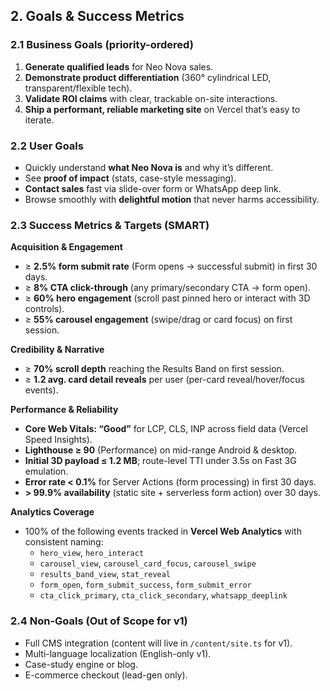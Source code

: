 ## 2. Goals & Success Metrics

### 2.1 Business Goals (priority-ordered)

1. **Generate qualified leads** for Neo Nova sales.
2. **Demonstrate product differentiation** (360° cylindrical LED, transparent/flexible tech).
3. **Validate ROI claims** with clear, trackable on-site interactions.
4. **Ship a performant, reliable marketing site** on Vercel that’s easy to iterate.

### 2.2 User Goals

- Quickly understand **what Neo Nova is** and why it’s different.
- See **proof of impact** (stats, case-style messaging).
- **Contact sales** fast via slide-over form or WhatsApp deep link.
- Browse smoothly with **delightful motion** that never harms accessibility.

### 2.3 Success Metrics & Targets (SMART)

**Acquisition & Engagement**

- ≥ **2.5% form submit rate** (Form opens → successful submit) in first 30 days.
- ≥ **8% CTA click-through** (any primary/secondary CTA → form open).
- ≥ **60% hero engagement** (scroll past pinned hero or interact with 3D controls).
- ≥ **55% carousel engagement** (swipe/drag or card focus) on first session.

**Credibility & Narrative**

- ≥ **70% scroll depth** reaching the Results Band on first session.
- ≥ **1.2 avg. card detail reveals** per user (per-card reveal/hover/focus events).

**Performance & Reliability**

- **Core Web Vitals: “Good”** for LCP, CLS, INP across field data (Vercel Speed Insights).
- **Lighthouse ≥ 90** (Performance) on mid-range Android & desktop.
- **Initial 3D payload ≤ 1.2 MB**; route-level TTI under 3.5s on Fast 3G emulation.
- **Error rate < 0.1%** for Server Actions (form processing) in first 30 days.
- **> 99.9% availability** (static site + serverless form action) over 30 days.

**Analytics Coverage**

- 100% of the following events tracked in **Vercel Web Analytics** with consistent naming:
  - `hero_view`, `hero_interact`
  - `carousel_view`, `carousel_card_focus`, `carousel_swipe`
  - `results_band_view`, `stat_reveal`
  - `form_open`, `form_submit_success`, `form_submit_error`
  - `cta_click_primary`, `cta_click_secondary`, `whatsapp_deeplink`

### 2.4 Non-Goals (Out of Scope for v1)

- Full CMS integration (content will live in `/content/site.ts` for v1).
- Multi-language localization (English-only v1).
- Case-study engine or blog.
- E-commerce checkout (lead-gen only).

